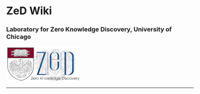 # ZeD Wiki
### Laboratory for Zero Knowledge Discovery, University of Chicago 

<img src="logo1.png" alt="drawing" style="width:200px;"/>

---
